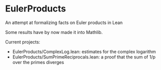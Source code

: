 # EulerProducts
An attempt at formalizing facts on Euler products in Lean

Some results have by now made it into Mathlib.

Current projects:
* EulerProducts/ComplexLog.lean: estimates for the complex logarithm
* EulerProducts/SumPrimeReciprocals.lean: a proof that the sum of 1/p over the primes diverges
